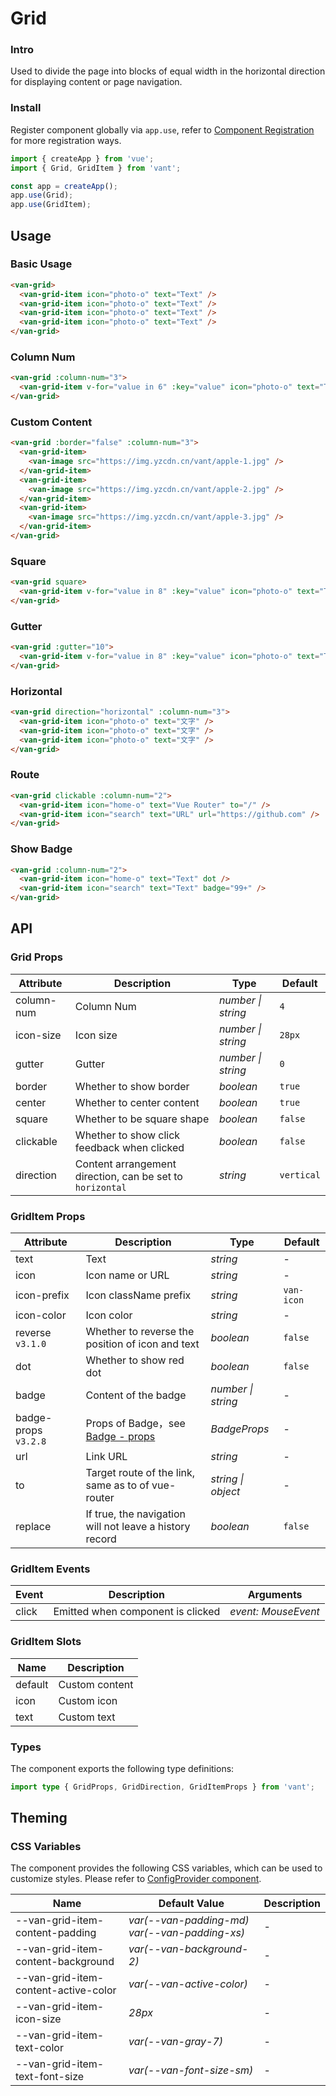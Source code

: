 # Grid

### Intro

Used to divide the page into blocks of equal width in the horizontal direction for displaying content or page navigation.

### Install

Register component globally via `app.use`, refer to [Component Registration](#/en-US/advanced-usage#zu-jian-zhu-ce) for more registration ways.

```js
import { createApp } from 'vue';
import { Grid, GridItem } from 'vant';

const app = createApp();
app.use(Grid);
app.use(GridItem);
```

## Usage

### Basic Usage

```html
<van-grid>
  <van-grid-item icon="photo-o" text="Text" />
  <van-grid-item icon="photo-o" text="Text" />
  <van-grid-item icon="photo-o" text="Text" />
  <van-grid-item icon="photo-o" text="Text" />
</van-grid>
```

### Column Num

```html
<van-grid :column-num="3">
  <van-grid-item v-for="value in 6" :key="value" icon="photo-o" text="Text" />
</van-grid>
```

### Custom Content

```html
<van-grid :border="false" :column-num="3">
  <van-grid-item>
    <van-image src="https://img.yzcdn.cn/vant/apple-1.jpg" />
  </van-grid-item>
  <van-grid-item>
    <van-image src="https://img.yzcdn.cn/vant/apple-2.jpg" />
  </van-grid-item>
  <van-grid-item>
    <van-image src="https://img.yzcdn.cn/vant/apple-3.jpg" />
  </van-grid-item>
</van-grid>
```

### Square

```html
<van-grid square>
  <van-grid-item v-for="value in 8" :key="value" icon="photo-o" text="Text" />
</van-grid>
```

### Gutter

```html
<van-grid :gutter="10">
  <van-grid-item v-for="value in 8" :key="value" icon="photo-o" text="Text" />
</van-grid>
```

### Horizontal

```html
<van-grid direction="horizontal" :column-num="3">
  <van-grid-item icon="photo-o" text="文字" />
  <van-grid-item icon="photo-o" text="文字" />
  <van-grid-item icon="photo-o" text="文字" />
</van-grid>
```

### Route

```html
<van-grid clickable :column-num="2">
  <van-grid-item icon="home-o" text="Vue Router" to="/" />
  <van-grid-item icon="search" text="URL" url="https://github.com" />
</van-grid>
```

### Show Badge

```html
<van-grid :column-num="2">
  <van-grid-item icon="home-o" text="Text" dot />
  <van-grid-item icon="search" text="Text" badge="99+" />
</van-grid>
```

## API

### Grid Props

| Attribute | Description | Type | Default |
| --- | --- | --- | --- |
| column-num | Column Num | _number \| string_ | `4` |
| icon-size | Icon size | _number \| string_ | `28px` |
| gutter | Gutter | _number \| string_ | `0` |
| border | Whether to show border | _boolean_ | `true` |
| center | Whether to center content | _boolean_ | `true` |
| square | Whether to be square shape | _boolean_ | `false` |
| clickable | Whether to show click feedback when clicked | _boolean_ | `false` |
| direction | Content arrangement direction, can be set to `horizontal` | _string_ | `vertical` |

### GridItem Props

| Attribute | Description | Type | Default |
| --- | --- | --- | --- |
| text | Text | _string_ | - |
| icon | Icon name or URL | _string_ | - |
| icon-prefix | Icon className prefix | _string_ | `van-icon` |
| icon-color | Icon color | _string_ | - |
| reverse `v3.1.0` | Whether to reverse the position of icon and text | _boolean_ | `false` |
| dot | Whether to show red dot | _boolean_ | `false` |
| badge | Content of the badge | _number \| string_ | - |
| badge-props `v3.2.8` | Props of Badge，see [Badge - props](#/en-US/badge#props) | _BadgeProps_ | - |
| url | Link URL | _string_ | - |
| to | Target route of the link, same as to of vue-router | _string \| object_ | - |
| replace | If true, the navigation will not leave a history record | _boolean_ | `false` |

### GridItem Events

| Event | Description                       | Arguments           |
| ----- | --------------------------------- | ------------------- |
| click | Emitted when component is clicked | _event: MouseEvent_ |

### GridItem Slots

| Name    | Description    |
| ------- | -------------- |
| default | Custom content |
| icon    | Custom icon    |
| text    | Custom text    |

### Types

The component exports the following type definitions:

```ts
import type { GridProps, GridDirection, GridItemProps } from 'vant';
```

## Theming

### CSS Variables

The component provides the following CSS variables, which can be used to customize styles. Please refer to [ConfigProvider component](#/en-US/config-provider).

| Name | Default Value | Description |
| --- | --- | --- |
| --van-grid-item-content-padding | _var(--van-padding-md) var(--van-padding-xs)_ | - |
| --van-grid-item-content-background | _var(--van-background-2)_ | - |
| --van-grid-item-content-active-color | _var(--van-active-color)_ | - |
| --van-grid-item-icon-size | _28px_ | - |
| --van-grid-item-text-color | _var(--van-gray-7)_ | - |
| --van-grid-item-text-font-size | _var(--van-font-size-sm)_ | - |
